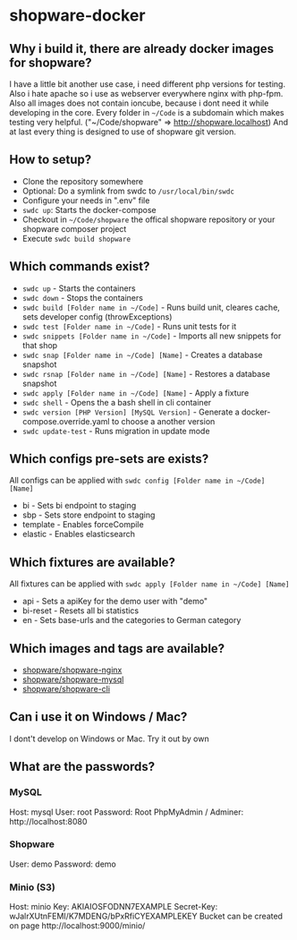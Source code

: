 # shopware-docker

## Why i build it, there are already docker images for shopware?

I have a little bit another use case, i need different php versions for testing. Also i hate apache so i use as webserver everywhere nginx with php-fpm.
Also all images does not contain ioncube, because i dont need it while developing in the core.
Every folder in `~/Code` is a subdomain which makes testing very helpful. ("~/Code/shopware" => http://shopware.localhost)
And at last every thing is designed to use of shopware git version.

## How to setup?

* Clone the repository somewhere
* Optional: Do a symlink from swdc to `/usr/local/bin/swdc`
* Configure your needs in ".env" file
* `swdc up`: Starts the docker-compose
* Checkout in `~/Code/shopware` the offical shopware repository or your shopware composer project
* Execute `swdc build shopware`

## Which commands exist?

* `swdc up` - Starts the containers
* `swdc down` - Stops the containers
* `swdc build [Folder name in ~/Code]` - Runs build unit, cleares cache, sets developer config (throwExceptions)
* `swdc test [Folder name in ~/Code]` - Runs unit tests for it
* `swdc snippets [Folder name in ~/Code]` - Imports all new snippets for that shop
* `swdc snap [Folder name in ~/Code] [Name]` - Creates a database snapshot
* `swdc rsnap [Folder name in ~/Code] [Name]` - Restores a database snapshot
* `swdc apply [Folder name in ~/Code] [Name]` - Apply a fixture
* `swdc shell` - Opens the a bash shell in cli container
* `swdc version [PHP Version] [MySQL Version]` - Generate a docker-compose.override.yaml to choose a another version
* `swdc update-test` - Runs migration in update mode


## Which configs pre-sets are exists?

All configs can be applied with `swdc config [Folder name in ~/Code] [Name]`

* bi - Sets bi endpoint to staging
* sbp - Sets store endpoint to staging
* template - Enables forceCompile
* elastic - Enables elasticsearch

## Which fixtures are available?

All fixtures can be applied with `swdc apply [Folder name in ~/Code] [Name]`

* api - Sets a apiKey for the demo user with "demo"
* bi-reset - Resets all bi statistics
* en - Sets base-urls and the categories to German category

## Which images and tags are available?

* [shopware/shopware-nginx](https://hub.docker.com/r/shyim/shopware-nginx/tags)
* [shopware/shopware-mysql](https://hub.docker.com/r/shyim/shopware-mysql/tags)
* [shopware/shopware-cli](https://hub.docker.com/r/shyim/shopware-cli/tags)

## Can i use it on Windows / Mac?

I dont't develop on Windows or Mac. Try it out by own

## What are the passwords?

### MySQL

Host: mysql
User: root
Password: Root
PhpMyAdmin / Adminer: http://localhost:8080

### Shopware

User: demo
Password: demo

### Minio (S3)

Host: minio
Key: AKIAIOSFODNN7EXAMPLE
Secret-Key: wJalrXUtnFEMI/K7MDENG/bPxRfiCYEXAMPLEKEY
Bucket can be created on page http://localhost:9000/minio/